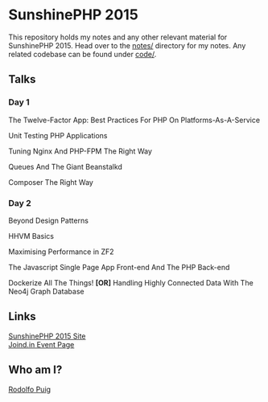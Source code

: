 # SunshinePHP 2015

This repository holds my notes and any other relevant material for SunshinePHP 2015. Head over to the [notes/](notes) directory for my notes. Any related codebase can be found under [code/](code).

## Talks

### Day 1

The Twelve-Factor App: Best Practices For PHP On Platforms-As-A-Service

Unit Testing PHP Applications

Tuning Nginx And PHP-FPM The Right Way

Queues And The Giant Beanstalkd

Composer The Right Way

### Day 2

Beyond Design Patterns

HHVM Basics

Maximising Performance in ZF2

The Javascript Single Page App Front-end And The PHP Back-end

Dockerize All The Things! **[OR]** Handling Highly Connected Data With The Neo4j Graph Database

## Links

[SunshinePHP 2015 Site][1]  
[Joind.in Event Page][2]  

## Who am I?

[Rodolfo Puig][3]  

[1]: http://2015.sunshinephp.com/
[2]: http://joind.in/event/view/2571
[3]: https://about.me/rudisimo
